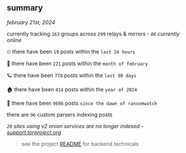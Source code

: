 
## summary
_february 21st, 2024_

currently tracking `163` groups across `299` relays & mirrors - _`86` currently online_

⏲ there have been `19` posts within the `last 24 hours`

🦈 there have been `221` posts within the `month of february`

🪐 there have been `778` posts within the `last 90 days`

🏚 there have been `414` posts within the `year of 2024`

🦕 there have been `9696` posts `since the dawn of ransomwatch`

there are `96` custom parsers indexing posts

_`20` sites using v2 onion services are no longer indexed - [support.torproject.org](https://support.torproject.org/onionservices/v2-deprecation/)_

> see the project [README](https://github.com/joshhighet/ransomwatch#ransomwatch--) for backend technicals
